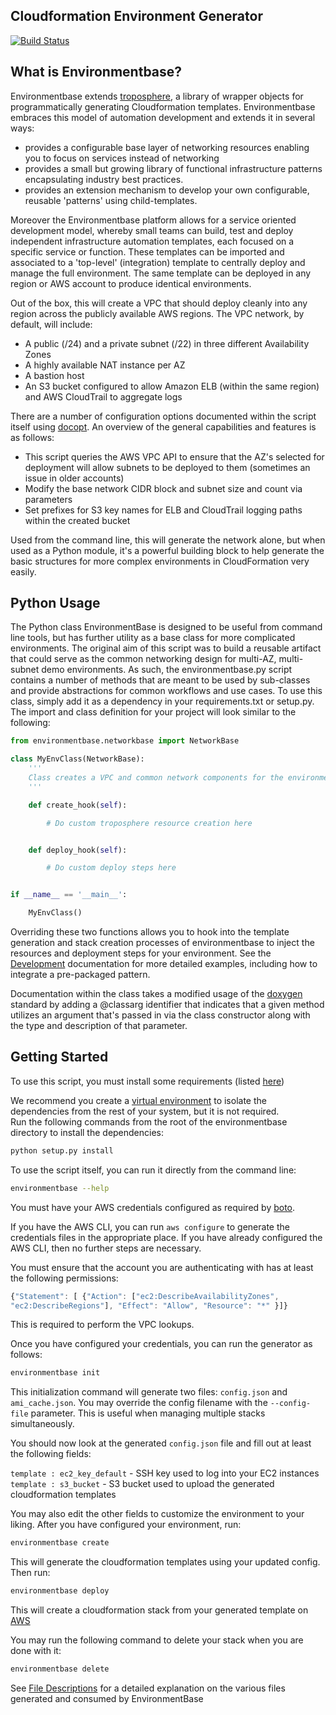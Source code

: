 ## Cloudformation Environment Generator
[![Build Status](https://ci.dualspark.com/api/badge/github.com/DualSpark/cloudformation-environmentbase/status.svg?branch=master)](https://ci.dualspark.com/github.com/DualSpark/cloudformation-environmentbase)

What is Environmentbase?
------------------

Environmentbase extends [troposphere](https://github.com/cloudtools/troposphere), a library of wrapper objects for programmatically generating Cloudformation templates. Environmentbase embraces this model of automation development and extends it in several ways:
- provides a configurable base layer of networking resources enabling you to focus on services instead of networking
- provides a small but growing library of functional infrastructure patterns encapsulating industry best practices.
- provides an extension mechanism to develop your own configurable, reusable 'patterns' using child-templates.


Moreover the Environmentbase platform allows for a service oriented development model, whereby small teams can build, test and deploy independent infrastructure automation templates, each focused on a specific service or function.  These templates can be imported and associated to a 'top-level' (integration) template to centrally deploy and manage the full environment. The same template can be deployed in any region or AWS account to produce identical environments.

Out of the box, this will create a VPC that should deploy cleanly into any region
across the publicly available AWS regions.  The VPC network, by default, will
include:

* A public (/24) and a private subnet (/22) in three different Availability Zones
* A highly available NAT instance per AZ
* A bastion host
* An S3 bucket configured to allow Amazon ELB (within the same region) and AWS
  CloudTrail to aggregate logs

There are a number of configuration options documented within the script itself
using [docopt](http://docopt.org). An overview of the general capabilities and
features is as follows:

* This script queries the AWS VPC API to ensure that the AZ's selected for
  deployment will allow subnets to be deployed to them (sometimes an issue in
  older accounts)
* Modify the base network CIDR block and subnet size and count via parameters
* Set prefixes for S3 key names for ELB and CloudTrail logging paths within the
  created bucket

Used from the command line, this will generate the network alone, but when used
as a Python module, it's a powerful building block to help generate the basic
structures for more complex environments in CloudFormation very easily.

## Python Usage

The Python class EnvironmentBase is designed to be useful from command line
tools, but has further utility as a base class for more complicated
environments. The original aim of this script was to build a reusable artifact
that could serve as the common networking design for multi-AZ, multi-subnet
demo environments. As such, the environmentbase.py script contains a number of
methods that are meant to be used by sub-classes and provide abstractions for
common workflows and use cases. To use this class, simply add it as a dependency 
in your requirements.txt or setup.py. The import and class definition for your 
project will look similar to the following:

```python
from environmentbase.networkbase import NetworkBase

class MyEnvClass(NetworkBase):
    '''
    Class creates a VPC and common network components for the environment
    '''

    def create_hook(self):

        # Do custom troposphere resource creation here


    def deploy_hook(self):

        # Do custom deploy steps here


if __name__ == '__main__':

    MyEnvClass()
```

Overriding these two functions allows you to hook into the template generation and stack creation processes of environmentbase to inject the resources and deployment steps for your environment. See the [Development](DEVELOPMENT.md) documentation for more detailed examples, including how to integrate a pre-packaged pattern.

Documentation within the class takes a modified usage of the
[doxygen](http://www.stack.nl/~dimitri/doxygen/manual/docblocks.html#pythonblocks)
standard by adding a @classarg identifier that indicates that a given method
utilizes an argument that's passed in via the class constructor along with the
type and description of that parameter.

## Getting Started

To use this script, you must install some requirements (listed [here](https://github.com/DualSpark/cloudformation-environmentbase/blob/master/setup.py#L64))  

We recommend you create a [virtual environment](https://virtualenv.pypa.io/en/latest/) to isolate the dependencies from the rest of your system, but it is not required.  
Run the following commands from the root of the environmentbase directory to install the dependencies:

```bash
python setup.py install
```

To use the script itself, you can run it directly from the command line:

```bash
environmentbase --help
```

You must have your AWS credentials configured as required by [boto](http://boto.readthedocs.org/en/latest/boto_config_tut.html).

If you have the AWS CLI, you can run `aws configure` to generate the credentials files in the appropriate place. If you have already configured the AWS CLI, then no further steps are necessary. 

You must ensure that the account you are authenticating with has at least the following permissions:

```javascript
{"Statement": [ {"Action": ["ec2:DescribeAvailabilityZones",
"ec2:DescribeRegions"], "Effect": "Allow", "Resource": "*" }]}
```

This is required to perform the VPC lookups. 

Once you have configured your credentials, you can run the generator as follows:

```bash
environmentbase init
```

This initialization command will generate two files: `config.json` and `ami_cache.json`. You may override the config filename with the `--config-file` parameter. This is useful when managing multiple stacks simultaneously.

You should now look at the generated `config.json` file and fill out at least the following fields:

`template : ec2_key_default` - SSH key used to log into your EC2 instances  
`template : s3_bucket` - S3 bucket used to upload the generated cloudformation templates

You may also edit the other fields to customize the environment to your liking. After you have configured your environment, run:

```bash
environmentbase create
```

This will generate the cloudformation templates using your updated config. Then run:

```bash
environmentbase deploy
```

This will create a cloudformation stack from your generated template on [AWS](https://console.aws.amazon.com/cloudformation/)

You may run the following command to delete your stack when you are done with it:

```bash
environmentbase delete
```

See [File Descriptions](FILE_DESCRIPTIONS.md) for a detailed explanation on the various files generated and consumed by EnvironmentBase
